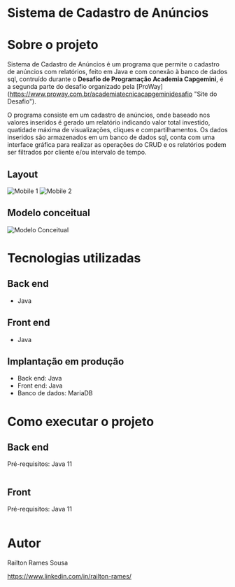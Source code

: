 # Sistema de Cadastro de Anúncios

# Sobre o projeto

Sistema de Cadastro de Anúncios é um programa que permite o cadastro de anúncios com relatórios, feito em Java e com conexão à banco de dados sql, contruído durante o **Desafio de Programação Academia Capgemini**, é a segunda parte do desafio organizado pela [ProWay] (https://www.proway.com.br/academiatecnicacapgeminidesafio "Site do Desafio").

O programa consiste em um cadastro de anúncios, onde baseado nos valores inseridos é gerado um relatório indicando valor total investido, quatidade máxima de visualizações, cliques e compartilhamentos. Os dados inseridos são armazenados em um banco de dados sql, conta com uma interface gráfica para realizar as operações do CRUD e os relatórios podem ser filtrados por cliente e/ou intervalo de tempo.

## Layout
![Mobile 1](url) ![Mobile 2](url)

## Modelo conceitual
![Modelo Conceitual](url)

# Tecnologias utilizadas
## Back end
- Java
## Front end
- Java
## Implantação em produção
- Back end: Java
- Front end: Java
- Banco de dados: MariaDB

# Como executar o projeto

## Back end
Pré-requisitos: Java 11

```bash
```

## Front
Pré-requisitos: Java 11
```bash

```

# Autor

Railton Rames Sousa

https://www.linkedin.com/in/railton-rames/
